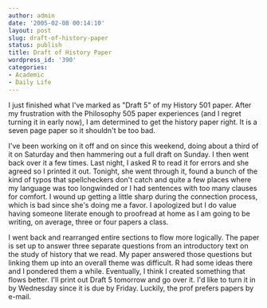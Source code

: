 ```yaml
---
author: admin
date: '2005-02-08 00:14:10'
layout: post
slug: draft-of-history-paper
status: publish
title: Draft of History Paper
wordpress_id: '390'
categories:
- Academic
- Daily Life
---
```


I just finished what I've marked as "Draft 5" of my History 501 paper.
After my frustration with the Philosophy 505 paper experiences (and I
regret turning it in early now), I am determined to get the history
paper right. It is a seven page paper so it shouldn't be too bad.

I've been working on it off and on since this weekend, doing about a
third of it on Saturday and then hammering out a full draft on Sunday. I
then went back over it a few times. Last night, I asked R to read it for
errors and she agreed so I printed it out. Tonight, she went through it,
found a bunch of the kind of typos that spellcheckers don't catch and
quite a few places where my language was too longwinded or I had
sentences with too many clauses for comfort. I wound up getting a little
sharp during the connection process, which is bad since she's doing me a
favor. I apologized but I do value having someone literate enough to
proofread at home as I am going to be writing, on average, three or four
papers a class.

I went back and rearranged entire sections to flow more logically. The
paper is set up to answer three separate questions from an introductory
text on the study of history that we read. My paper answered those
questions but linking them up into an overall theme was difficult. R had
some ideas there and I pondered them a while. Eventually, I think I
created something that flows better. I'll print out Draft 5 tomorrow and
go over it. I'd like to turn it in by Wednesday since it is due by
Friday. Luckily, the prof prefers papers by e-mail.
